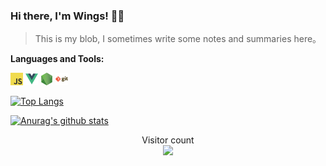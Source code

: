 
### Hi there, I'm Wings! 👋🌱
> This is my blob, I sometimes write some notes and summaries here。

**Languages and Tools:**


<code><img height="20" src="https://raw.githubusercontent.com/github/explore/80688e429a7d4ef2fca1e82350fe8e3517d3494d/topics/javascript/javascript.png"></code>
<code><img height="20" src="https://raw.githubusercontent.com/github/explore/80688e429a7d4ef2fca1e82350fe8e3517d3494d/topics/vue/vue.png"></code>
<code><img height="20" src="https://raw.githubusercontent.com/github/explore/80688e429a7d4ef2fca1e82350fe8e3517d3494d/topics/nodejs/nodejs.png"></code>
<code><img height="20" src="https://raw.githubusercontent.com/github/explore/80688e429a7d4ef2fca1e82350fe8e3517d3494d/topics/git/git.png"></code>


[![Top Langs](https://github-readme-stats.vercel.app/api/top-langs/?username=GTRgoSky&theme=tokyonight)](https://github.com/anuraghazra/github-readme-stats)


[![Anurag's github stats](https://github-readme-stats.vercel.app/api?username=GTRgoSky&theme=tokyonight)](https://github.com/anuraghazra/github-readme-stats)



<p align="center">
  Visitor count<br>
  <img src="https://profile-counter.glitch.me/GTRgoSky/count.svg" />
</p>




<!--
**GTRgoSky/GTRgoSky** is a ✨ _special_ ✨ repository because its `README.md` (this file) appears on your GitHub profile.

Here are some ideas to get you started:

- 🔭 I’m currently working on ...
- 🌱 I’m currently learning ...
- 👯 I’m looking to collaborate on ...
- 🤔 I’m looking for help with ...
- 💬 Ask me about ...
- 📫 How to reach me: ...
- 😄 Pronouns: ...
- ⚡ Fun fact: ...
-->
